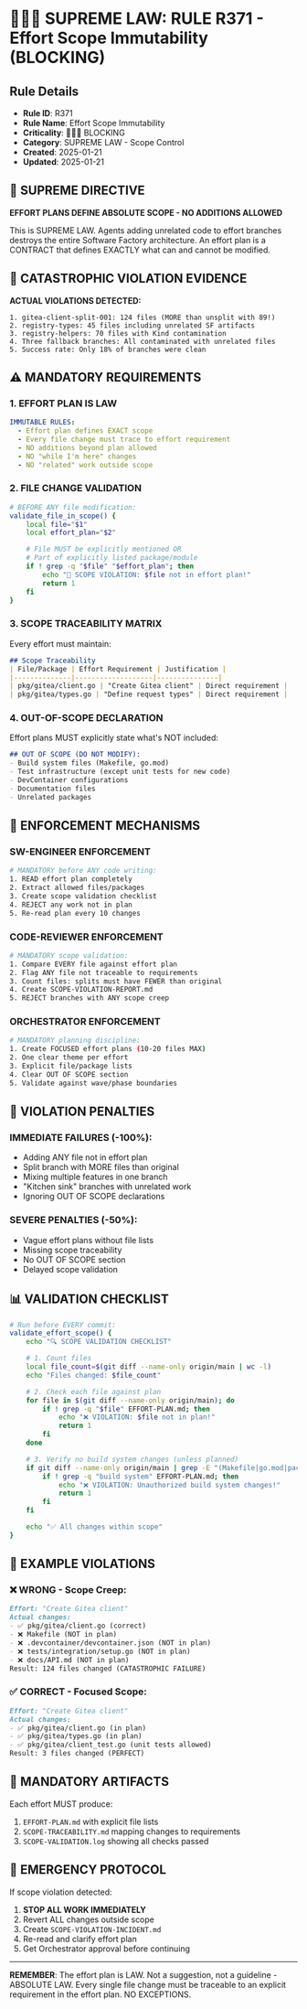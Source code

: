 # 🔴🔴🔴 SUPREME LAW: RULE R371 - Effort Scope Immutability (BLOCKING)

## Rule Details
- **Rule ID**: R371
- **Rule Name**: Effort Scope Immutability
- **Criticality**: 🚨🚨🚨 BLOCKING
- **Category**: SUPREME LAW - Scope Control
- **Created**: 2025-01-21
- **Updated**: 2025-01-21

## 🔴 SUPREME DIRECTIVE

**EFFORT PLANS DEFINE ABSOLUTE SCOPE - NO ADDITIONS ALLOWED**

This is SUPREME LAW. Agents adding unrelated code to effort branches destroys the entire Software Factory architecture. An effort plan is a CONTRACT that defines EXACTLY what can and cannot be modified.

## 🚨 CATASTROPHIC VIOLATION EVIDENCE

**ACTUAL VIOLATIONS DETECTED:**
```
1. gitea-client-split-001: 124 files (MORE than unsplit with 89!)
2. registry-types: 45 files including unrelated SF artifacts
3. registry-helpers: 70 files with Kind contamination
4. Three fallback branches: All contaminated with unrelated files
5. Success rate: Only 18% of branches were clean
```

## ⚠️ MANDATORY REQUIREMENTS

### 1. EFFORT PLAN IS LAW
```yaml
IMMUTABLE RULES:
  - Effort plan defines EXACT scope
  - Every file change must trace to effort requirement
  - NO additions beyond plan allowed
  - NO "while I'm here" changes
  - NO "related" work outside scope
```

### 2. FILE CHANGE VALIDATION
```bash
# BEFORE ANY file modification:
validate_file_in_scope() {
    local file="$1"
    local effort_plan="$2"

    # File MUST be explicitly mentioned OR
    # Part of explicitly listed package/module
    if ! grep -q "$file" "$effort_plan"; then
        echo "🚨 SCOPE VIOLATION: $file not in effort plan!"
        return 1
    fi
}
```

### 3. SCOPE TRACEABILITY MATRIX
Every effort must maintain:
```markdown
## Scope Traceability
| File/Package | Effort Requirement | Justification |
|--------------|-------------------|---------------|
| pkg/gitea/client.go | "Create Gitea client" | Direct requirement |
| pkg/gitea/types.go | "Define request types" | Direct requirement |
```

### 4. OUT-OF-SCOPE DECLARATION
Effort plans MUST explicitly state what's NOT included:
```markdown
## OUT OF SCOPE (DO NOT MODIFY):
- Build system files (Makefile, go.mod)
- Test infrastructure (except unit tests for new code)
- DevContainer configurations
- Documentation files
- Unrelated packages
```

## 🔴 ENFORCEMENT MECHANISMS

### SW-ENGINEER ENFORCEMENT
```bash
# MANDATORY before ANY code writing:
1. READ effort plan completely
2. Extract allowed files/packages
3. Create scope validation checklist
4. REJECT any work not in plan
5. Re-read plan every 10 changes
```

### CODE-REVIEWER ENFORCEMENT
```bash
# MANDATORY scope validation:
1. Compare EVERY file against effort plan
2. Flag ANY file not traceable to requirements
3. Count files: splits must have FEWER than original
4. Create SCOPE-VIOLATION-REPORT.md
5. REJECT branches with ANY scope creep
```

### ORCHESTRATOR ENFORCEMENT
```bash
# MANDATORY planning discipline:
1. Create FOCUSED effort plans (10-20 files MAX)
2. One clear theme per effort
3. Explicit file/package lists
4. Clear OUT OF SCOPE section
5. Validate against wave/phase boundaries
```

## 🚨 VIOLATION PENALTIES

### IMMEDIATE FAILURES (-100%):
- Adding ANY file not in effort plan
- Split branch with MORE files than original
- Mixing multiple features in one branch
- "Kitchen sink" branches with unrelated work
- Ignoring OUT OF SCOPE declarations

### SEVERE PENALTIES (-50%):
- Vague effort plans without file lists
- Missing scope traceability
- No OUT OF SCOPE section
- Delayed scope validation

## 📊 VALIDATION CHECKLIST

```bash
# Run before EVERY commit:
validate_effort_scope() {
    echo "🔍 SCOPE VALIDATION CHECKLIST"

    # 1. Count files
    local file_count=$(git diff --name-only origin/main | wc -l)
    echo "Files changed: $file_count"

    # 2. Check each file against plan
    for file in $(git diff --name-only origin/main); do
        if ! grep -q "$file" EFFORT-PLAN.md; then
            echo "❌ VIOLATION: $file not in plan!"
            return 1
        fi
    done

    # 3. Verify no build system changes (unless planned)
    if git diff --name-only origin/main | grep -E "(Makefile|go.mod|package.json)"; then
        if ! grep -q "build system" EFFORT-PLAN.md; then
            echo "❌ VIOLATION: Unauthorized build system changes!"
            return 1
        fi
    fi

    echo "✅ All changes within scope"
}
```

## 🔴 EXAMPLE VIOLATIONS

### ❌ WRONG - Scope Creep:
```markdown
Effort: "Create Gitea client"
Actual changes:
- ✅ pkg/gitea/client.go (correct)
- ❌ Makefile (NOT in plan)
- ❌ .devcontainer/devcontainer.json (NOT in plan)
- ❌ tests/integration/setup.go (NOT in plan)
- ❌ docs/API.md (NOT in plan)
Result: 124 files changed (CATASTROPHIC FAILURE)
```

### ✅ CORRECT - Focused Scope:
```markdown
Effort: "Create Gitea client"
Actual changes:
- ✅ pkg/gitea/client.go (in plan)
- ✅ pkg/gitea/types.go (in plan)
- ✅ pkg/gitea/client_test.go (unit tests allowed)
Result: 3 files changed (PERFECT)
```

## 📝 MANDATORY ARTIFACTS

Each effort MUST produce:
1. `EFFORT-PLAN.md` with explicit file lists
2. `SCOPE-TRACEABILITY.md` mapping changes to requirements
3. `SCOPE-VALIDATION.log` showing all checks passed

## 🚨 EMERGENCY PROTOCOL

If scope violation detected:
1. **STOP ALL WORK IMMEDIATELY**
2. Revert ALL changes outside scope
3. Create `SCOPE-VIOLATION-INCIDENT.md`
4. Re-read and clarify effort plan
5. Get Orchestrator approval before continuing

---

**REMEMBER**: The effort plan is LAW. Not a suggestion, not a guideline - ABSOLUTE LAW. Every single file change must be traceable to an explicit requirement in the effort plan. NO EXCEPTIONS.